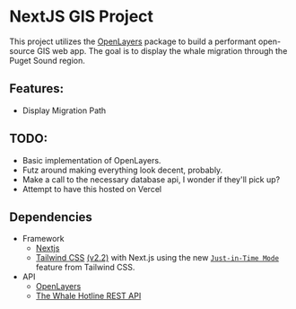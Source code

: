 # NextJS GIS Project

This project utilizes the [OpenLayers](https://www.npmjs.com/package/ol) package to build a performant open-source GIS web app. The goal is to display the whale migration through the Puget Sound region.

## Features:
- Display Migration Path

## TODO:
- Basic implementation of OpenLayers.
- Futz around making everything look decent, probably.
- Make a call to the necessary database api, I wonder if they'll pick up?
- Attempt to have this hosted on Vercel

## Dependencies
* Framework
    * [Nextjs](https://nextjs.org/)
    * [Tailwind CSS](https://tailwindcss.com/) [(v2.2)](https://blog.tailwindcss.com/tailwindcss-2-2) with Next.js using the new [`Just-in-Time Mode`](https://tailwindcss.com/docs/just-in-time-mode) feature from Tailwind CSS.
* API
    * [OpenLayers](https://www.npmjs.com/package/ol)
    * [The Whale Hotline REST API](http://hotline.whalemuseum.org/api)
